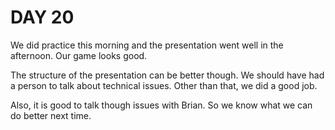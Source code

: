 # DAY 20

We did practice this morning and the presentation went well in the afternoon.
Our game looks good.

The structure of the presentation can be better though.  We should have had a
person to talk about technical issues. Other than that, we did a good job.

Also, it is good to talk though issues with Brian. So we know what we can do
better next time.  
